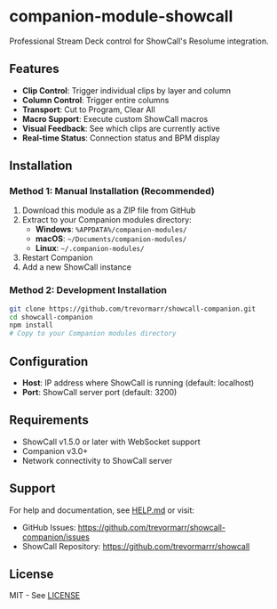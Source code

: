# companion-module-showcall

Professional Stream Deck control for ShowCall's Resolume integration.

## Features

- **Clip Control**: Trigger individual clips by layer and column
- **Column Control**: Trigger entire columns  
- **Transport**: Cut to Program, Clear All
- **Macro Support**: Execute custom ShowCall macros
- **Visual Feedback**: See which clips are currently active
- **Real-time Status**: Connection status and BPM display

## Installation

### Method 1: Manual Installation (Recommended)
1. Download this module as a ZIP file from GitHub
2. Extract to your Companion modules directory:
   - **Windows**: `%APPDATA%/companion-modules/`
   - **macOS**: `~/Documents/companion-modules/`
   - **Linux**: `~/.companion-modules/`
3. Restart Companion
4. Add a new ShowCall instance

### Method 2: Development Installation
```bash
git clone https://github.com/trevormarr/showcall-companion.git
cd showcall-companion
npm install
# Copy to your Companion modules directory
```

## Configuration

- **Host**: IP address where ShowCall is running (default: localhost)
- **Port**: ShowCall server port (default: 3200)

## Requirements

- ShowCall v1.5.0 or later with WebSocket support
- Companion v3.0+
- Network connectivity to ShowCall server

## Support

For help and documentation, see [HELP.md](./companion/HELP.md) or visit:
- GitHub Issues: https://github.com/trevormarr/showcall-companion/issues
- ShowCall Repository: https://github.com/trevormarrr/showcall

## License

MIT - See [LICENSE](./LICENSE)
